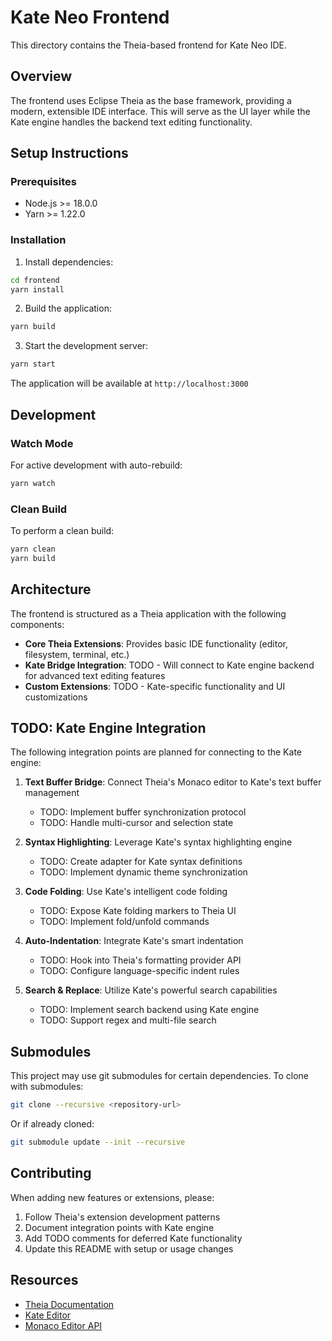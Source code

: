 # Kate Neo Frontend

This directory contains the Theia-based frontend for Kate Neo IDE.

## Overview

The frontend uses Eclipse Theia as the base framework, providing a modern, extensible IDE interface. This will serve as the UI layer while the Kate engine handles the backend text editing functionality.

## Setup Instructions

### Prerequisites

- Node.js >= 18.0.0
- Yarn >= 1.22.0

### Installation

1. Install dependencies:
```bash
cd frontend
yarn install
```

2. Build the application:
```bash
yarn build
```

3. Start the development server:
```bash
yarn start
```

The application will be available at `http://localhost:3000`

## Development

### Watch Mode

For active development with auto-rebuild:
```bash
yarn watch
```

### Clean Build

To perform a clean build:
```bash
yarn clean
yarn build
```

## Architecture

The frontend is structured as a Theia application with the following components:

- **Core Theia Extensions**: Provides basic IDE functionality (editor, filesystem, terminal, etc.)
- **Kate Bridge Integration**: TODO - Will connect to Kate engine backend for advanced text editing features
- **Custom Extensions**: TODO - Kate-specific functionality and UI customizations

## TODO: Kate Engine Integration

The following integration points are planned for connecting to the Kate engine:

1. **Text Buffer Bridge**: Connect Theia's Monaco editor to Kate's text buffer management
   - TODO: Implement buffer synchronization protocol
   - TODO: Handle multi-cursor and selection state

2. **Syntax Highlighting**: Leverage Kate's syntax highlighting engine
   - TODO: Create adapter for Kate syntax definitions
   - TODO: Implement dynamic theme synchronization

3. **Code Folding**: Use Kate's intelligent code folding
   - TODO: Expose Kate folding markers to Theia UI
   - TODO: Implement fold/unfold commands

4. **Auto-Indentation**: Integrate Kate's smart indentation
   - TODO: Hook into Theia's formatting provider API
   - TODO: Configure language-specific indent rules

5. **Search & Replace**: Utilize Kate's powerful search capabilities
   - TODO: Implement search backend using Kate engine
   - TODO: Support regex and multi-file search

## Submodules

This project may use git submodules for certain dependencies. To clone with submodules:

```bash
git clone --recursive <repository-url>
```

Or if already cloned:
```bash
git submodule update --init --recursive
```

## Contributing

When adding new features or extensions, please:
1. Follow Theia's extension development patterns
2. Document integration points with Kate engine
3. Add TODO comments for deferred Kate functionality
4. Update this README with setup or usage changes

## Resources

- [Theia Documentation](https://theia-ide.org/docs/)
- [Kate Editor](https://kate-editor.org/)
- [Monaco Editor API](https://microsoft.github.io/monaco-editor/api/index.html)

